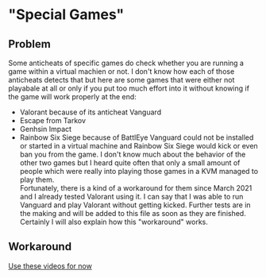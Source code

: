 # "Special Games"
## Problem
Some anticheats of specific games do check whether you are running a game within a virtual machien or not. I don't know
how each of those anticheats detects that but here are some games that were either not playabale at all or only if you
put too much effort into it without knowing if the game will work properly at the end:
- Valorant because of its anticheat Vanguard
- Escape from Tarkov
- Genhsin Impact
- Rainbow Six Siege because of BattlEye
Vanguard could not be installed or started in a virtual machine and Rainbow Six Siege would kick or even ban you from
the game. I don't know much about the behavior of the other two games but I heard quite often that only a small amount
of people which were really into playing those games in a KVM managed to play them.  
Fortunately, there is a kind of a workaround for them since March 2021 and I already tested Valorant using it. I can say
that I was able to run Vanguard and play Valorant without getting kicked. Further tests are in the making and will be 
added to this file as soon as they are finished. Certainly I will also explain how this "workaround" works.

## Workaround
[Use these videos for now](../../sources.md#SomeOrdinaryGamers)
